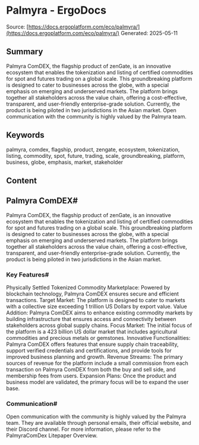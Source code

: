 # Palmyra - ErgoDocs
Source: [https://docs.ergoplatform.com/eco/palmyra/](https://docs.ergoplatform.com/eco/palmyra/)
Generated: 2025-05-11

## Summary
Palmyra ComDEX, the flagship product of zenGate, is an innovative ecosystem that enables the tokenization and listing of certified commodities for spot and futures trading on a global scale. This groundbreaking platform is designed to cater to businesses across the globe, with a special emphasis on emerging and underserved markets. The platform brings together all stakeholders across the value chain, offering a cost-effective, transparent, and user-friendly enterprise-grade solution. Currently, the product is being piloted in two jurisdictions in the Asian market. Open communication with the community is highly valued by the Palmyra team.

## Keywords
palmyra, comdex, flagship, product, zengate, ecosystem, tokenization, listing, commodity, spot, future, trading, scale, groundbreaking, platform, business, globe, emphasis, market, stakeholder

## Content
## Palmyra ComDEX#
Palmyra ComDEX, the flagship product of zenGate, is an innovative ecosystem that enables the tokenization and listing of certified commodities for spot and futures trading on a global scale. This groundbreaking platform is designed to cater to businesses across the globe, with a special emphasis on emerging and underserved markets.
The platform brings together all stakeholders across the value chain, offering a cost-effective, transparent, and user-friendly enterprise-grade solution. Currently, the product is being piloted in two jurisdictions in the Asian market.

### Key Features#
Physically Settled Tokenized Commodity Marketplace: Powered by blockchain technology, Palmyra ComDEX ensures secure and efficient transactions.
Target Market: The platform is designed to cater to markets with a collective size exceeding 1 trillion US Dollars by export value.
Value Addition: Palmyra ComDEX aims to enhance existing commodity markets by building infrastructure that ensures access and connectivity between stakeholders across global supply chains.
Focus Market: The initial focus of the platform is a 423 billion US dollar market that includes agricultural commodities and precious metals or gemstones.
Innovative Functionalities: Palmyra ComDEX offers features that ensure supply chain traceability, support verified credentials and certifications, and provide tools for improved business planning and growth.
Revenue Streams: The primary sources of revenue for the platform include a small commission from each transaction on Palmyra ComDEX from both the buy and sell side, and membership fees from users.
Expansion Plans: Once the product and business model are validated, the primary focus will be to expand the user base.

### Communication#
Open communication with the community is highly valued by the Palmyra team. They are available through personal emails, their official website, and their Discord channel.
For more information, please refer to the PalmyraComDex Litepaper Overview.
